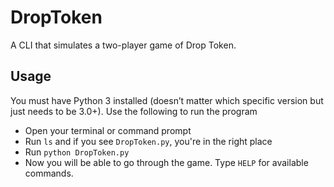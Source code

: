 # DropToken
A CLI that simulates a two-player game of Drop Token.

## Usage

You must have Python 3 installed (doesn’t matter which specific version but just needs to be 3.0+). Use the following to run the program

- Open your terminal or command prompt
- Run `ls` and if you see `DropToken.py`, you're in the right place
- Run `python DropToken.py`
- Now you will be able to go through the game. Type `HELP` for available commands.
